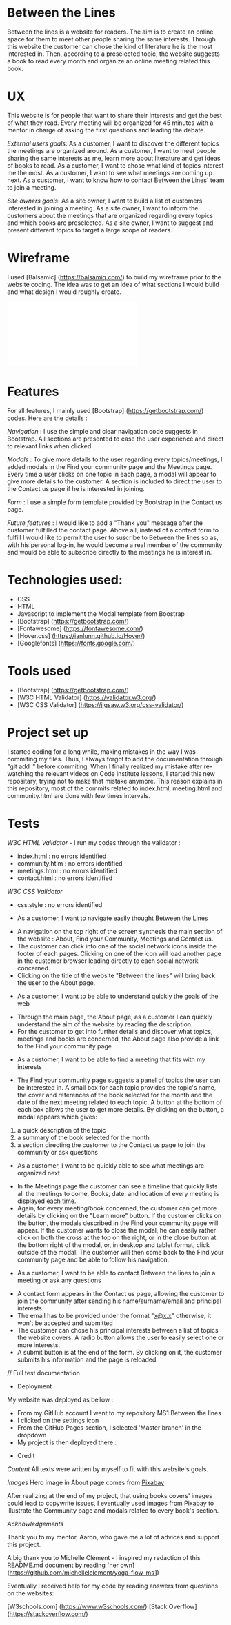 # Between the Lines

Between the lines is a website for readers.
The aim is to create an online space for them to meet other people sharing the same interests.
Through this website the customer can chose the kind of literature he is the most interested in.
Then, according to a preselected topic, the website suggests a book to read every month and organize an online meeting related this book.

# UX

This website is for people that want to share their interests and get the best of what they read. 
Every meeting will be organized for 45 minutes with a mentor in charge of asking the first questions and leading the debate.

_External users goals_:
As a customer, I want to discover the different topics the meetings are organized around. 
As a customer, I want to meet people sharing the same interests as me, learn more about literature and get ideas of books to read.
As a customer, I want to chose what kind of topics interest me the most.
As a customer, I want to see what meetings are coming up next.
As a customer, I want to know how to contact Between the Lines' team to join a meeting.

_Site owners goals_:
As a site owner, I want to build a list of customers interested in joining a meeting.
As a site owner, I want to inform the customers about the meetings that are organized regarding every topics and which books are preselected.
As a site owner, I want to suggest and present different topics to target a large scope of readers.

# Wireframe

I used [Balsamic] (https://balsamiq.com/) to build my wireframe prior to the website coding.
The idea was to get an idea of what sections I would build and what design I would roughly create.

![Balsamic Wireframe](documentation/wireframe/Milestone1.pdf)

# Features 

For all features, I mainly used [Bootstrap] (https://getbootstrap.com/) codes. Here are the details :

_Navigation_ : I use the simple and clear navigation code suggests in Bootstrap. All sections are presented to ease the user
experience and direct to relevant links when clicked.

_Modals_ : To give more details to the user regarding every topics/meetings, I added modals in the Find your community page and the Meetings page.
Every time a user clicks on one topic in each page, a modal will appear to give more details to the customer. A section is included to 
direct the user to the Contact us page if he is interested in joining.

_Form_ : I use a simple form template provided by Bootstrap in the Contact us page.

_Future features_ : I would like to add a "Thank you" message after the customer fulfilled the contact page. 
Above all, instead of a contact form to fulfill I would like to permit the user to suscribe to Between the lines 
so as, with his personal log-in, he would become a real member of the community and would be able to subscribe directly to the meetings he is interest in.

# Technologies used:

* CSS 
* HTML
* Javascript to implement the Modal template from Boostrap
* [Bootstrap] (https://getbootstrap.com/)
* [Fontawesome] (https://fontawesome.com/)
* [Hover.css] (https://ianlunn.github.io/Hover/)
* [Googlefonts] (https://fonts.google.com/)

# Tools used

* [Bootstrap] (https://getbootstrap.com/)
* [W3C HTML Validator] (https://validator.w3.org/)
* [W3C CSS Validator]  (https://jigsaw.w3.org/css-validator/)

# Project set up

I started coding for a long while, making mistakes in the way I was commiting my files.
Thus, I always forgot to add the documentation through "git add ." before commiting.
When I finally realized my mistake after re-watching the relevant videos on Code institute lessons, I started this new repositary, trying not to make that mistake anymore.
This reason explains in this repository, most of the commits related to index.html, meeting.html and community.html are done with few times intervals.

# Tests

_W3C HTML Validator_ - I run my codes through the validator :

- index.html : no errors identified
- community.htlm : no errors identified
- meetings.html : no errors identified
- contact.html : no errors identified

_W3C CSS Validator_ 
- css.style : no errors identified

* As a customer, I want to navigate easily thought Between the Lines
- A navigation on the top right of the screen synthesis the main section of the website : About, Find your Community, Meetings and Contact us.
- The customer can click into one of the social network icons inside the footer of each pages. Clicking on one of the icon will load another page in the customer browser leading directly to each social network concerned.  
- Clicking on the title of the website "Between the lines" will bring back the user to the About page.

* As a customer, I want to be able to understand quickly the goals of the web
- Through the main page, the About page, as a customer I can quickly understand the aim of the website by reading the description.
- For the customer to get into further details and discover what topics, meetings and books are concerned, the About page also provide a link to the Find your community page

* As a customer, I want to be able to find a meeting that fits with my interests 
- The Find your community page suggests a panel of topics the user can be interested in. 
A small box for each topic provides the topic's name, the cover and references of the book selected for the month and the date of the next meeting related to each topic.
A button at the bottom of each box allows the user to get more details. By clicking on the button, a modal appears which gives:
1. a quick description of the topic 
2. a summary of the book selected for the month
3. a section directing the customer to the Contact us page to join the community or ask questions

* As a customer, I want to be quickly able to see what meetings are organized next 
- In the Meetings page the customer can see a timeline that quickly lists all the meetings to come. Books, date, and location of every meeting is displayed each time. 
- Again, for every meeting/book concerned, the customer can get more details by clicking on the "Learn more" button. 
If the customer clicks on the button, the modals described in the Find your community page will appear. 
If the customer wants to close the modal, he can easily rather click on both the cross at the top on the right, or in the close button at the bottom right of the modal, or, in desktop and tablet format, click outside of the modal. The customer will then come back to the Find your community page and be able to follow his navigation.

* As a customer, I want to be able to contact Between the lines to join a meeting or ask any questions
- A contact form appears in the Contact us page, allowing the customer to join the community after sending his name/surname/email and principal interests.
- The email has to be provided under the format "x@x.x" otherwise, it won't be accepted and submitted
- The customer can chose his principal interests between a list of topics the website covers. A radio button allows the user to easily select one or more interests.
- A submit button is at the end of the form. By clicking on it, the customer submits his information and the page is reloaded.

// Full test documentation

* Deployment

My website was deployed as bellow :

- From my GitHub account I went to my repository MS1 Between the lines
- I clicked on the settings icon 
- From the GitHub Pages section, I selected 'Master branch' in the dropdown
- My project is then deployed there : 

* Credit

_Content_
All texts were written by myself to fit with this website's goals.

_Images_
Hero image in About page comes from [Pixabay](https://pixabay.com/fr/) 

After realizing at the end of my project, that using books covers' images could lead to copywrite issues, I eventually used images from [Pixabay](https://pixabay.com/fr/) to illustrate the Community page and modals related to every book's section.

_Acknowledgements_

Thank you to my mentor, Aaron, who gave me a lot of advices and support this project.

A big thank you to Michelle Clément - I inspired my redaction of this README.md document by reading [her own] (https://github.com/michellelclement/yoga-flow-ms1)

Eventually I  received help for my code by reading answers from questions on the websites:

[W3schools.com] (https://www.w3schools.com/)
[Stack Overflow] (https://stackoverflow.com/)